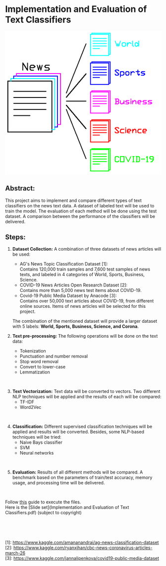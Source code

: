 # Implementation and Evaluation of Text Classifiers

![alt text](https://github.com/amirhpd/text_classifier/blob/master/graphs/cls1.png "Classifier")

## Abstract:
This project aims to implement and compare different types of text classifiers on the news text data. A dataset of labeled text will be used to train the model. The evaluation of each method will be done using the test dataset. A comparison between the performance of the classifiers will be delivered.

## Steps:
1. **Dataset Collection:** A combination of three datasets of news articles will be used:
    * AG's News Topic Classification Dataset [1]: <br />
    Contains 120,000 train samples and 7,600 test samples of news texts, and labeled in 4 categories of World, Sports, Business, Science.
    * COVID-19 News Articles Open Research Dataset [2]: <br />
    Contains more than 5,000 news test items about COVID-19.
    * Covid-19 Public Media Dataset by Anacode [3]:  <br />
    Contains over 50,000 text articles about COVID-19, from different online sources. Items of news articles will be selected for this project.

    The combination of the mentioned dataset will provide a larger dataset with 5 labels:  **World, Sports, Business, Science, and Corona**.

2. **Text pre-processing:** The following operations will be done on the text data:
    * Tokenization
    * Punctuation and number removal
    * Stop word removal
    * Convert to lower-case
    * Lemmatization

<br />

3. **Text Vectorization:** Text data will be converted to vectors. Two different NLP techniques will be applied and the results of each will be compared:
    * TF-IDF
    * Word2Vec

<br />

4. **Classification:** Different supervised classification techniques will be applied and results will be converted. Besides, some NLP-based techniques will be tried:
    * Naive Bays classifier
    * SVM
    * Neural networks

<br />

5. **Evaluation:** Results of all different methods will be compared. A benchmark based on the parameters of train/test accuracy, memory usage, and processing time will be delivered.

<br />

Follow [this](execute.md) guide to execute the files.<br />
Here is the [Slide set](Implementation and Evaluation of Text Classifiers.pdf) (subject to copyright)

<br />
<br />
<br />

\[1]: https://www.kaggle.com/amananandrai/ag-news-classification-dataset <br />
\[2]: https://www.kaggle.com/ryanxjhan/cbc-news-coronavirus-articles-march-26 <br />
\[3]: https://www.kaggle.com/jannalipenkova/covid19-public-media-dataset <br />
